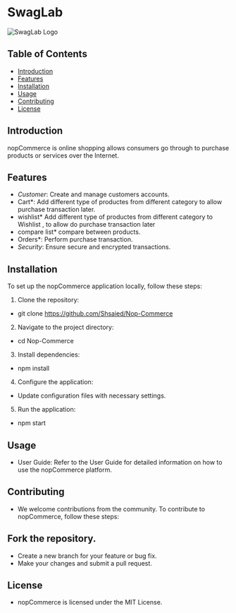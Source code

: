 # SwagLab

![SwagLab Logo](https://brandemic.in/wp-content/uploads/2022/11/brandemic-swag-labs-6-scaled.webp)

## Table of Contents

- [Introduction](#introduction)
- [Features](#features)
- [Installation](#installation)
- [Usage](#usage)
- [Contributing](#contributing)
- [License](#license)

## Introduction

nopCommerce is online shopping allows consumers go through to purchase products or services over the Internet.
## Features

- *Customer*: Create and manage customers accounts.
- Cart*: Add different type of productes from different category to allow purchase transaction later.
- wishlist* Add different type of productes from different category to Wishlist , to allow do purchase transaction later 
- compare list* compare between products.
- Orders*: Perform purchase transaction.
- *Security*: Ensure secure and encrypted transactions.

## Installation

To set up the nopCommerce application locally, follow these steps:

1. Clone the repository:
*   git clone https://github.com/Shsaied/Nop-Commerce
2. Navigate to the project directory:
*   cd Nop-Commerce
3. Install dependencies:
*   npm install
4. Configure the application:

* Update configuration files with necessary settings.
5. Run the application:
*   npm start

## Usage
* User Guide: Refer to the User Guide for detailed information on how to use the nopCommerce platform.

## Contributing
* We welcome contributions from the community. To contribute to nopCommerce, follow these steps:

## Fork the repository.
* Create a new branch for your feature or bug fix.
* Make your changes and submit a pull request.

## License
* nopCommerce is licensed under the MIT License.